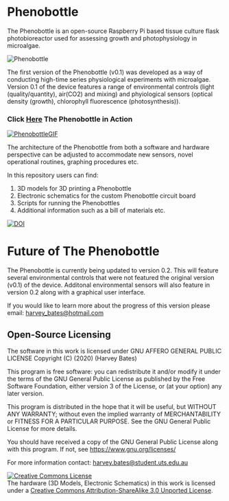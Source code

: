 # Phenobottle
The Phenobottle is an open-source Raspberry Pi based tissue culture flask photobioreactor used for assessing growth and photophysiology in microalgae. 

![Phenobottle](https://github.com/Phenobottle/Phenobottle/blob/master/Phenobottle%20Image.png)

The first version of the Phenobottle (v0.1) was developed as a way of conducting high-time series physiological experiments with microalgae. Version 0.1 of the device features a range of environmental controls (light (quality/quantity), air(CO2) and mixing) and phyiological sensors (optical density (growth), chlorophyll fluorescence (photosynthesis)).

### Click [Here](https://youtu.be/7FyAfFrLizw) The Phenobottle in Action

[![PhenobottleGIF](https://j.gifs.com/mO31ZE.gif)](https://youtu.be/7FyAfFrLizw)

The architecture of the Phenobottle from both a software and hardware perspective can be adjusted to accommodate new sensors, novel operational routines, graphing procedures etc.

In this repository users can find:
1.	3D models for 3D printing a Phenobottle
2.	Electronic schematics for the custom Phenobottle circuit board
3.	Scripts for running the Phenobottles
4.	Additional information such as a bill of materials etc.

[![DOI](https://zenodo.org/badge/248412211.svg)](https://zenodo.org/badge/latestdoi/248412211)

# Future of The Phenobottle
The Phenobottle is currently being updated to version 0.2. This will feature several environmental controls that were not featured the original version (v0.1) of the device. Additonal environmental sensors will also feature in version 0.2 along with a graphical user interface. 

If you would like to learn more about the progress of this version please email: [harvey_bates@hotmail.com](harvey_bates@hotmail.com)
 
## Open-Source Licensing

The software in this work is licensed under GNU AFFERO GENERAL PUBLIC LICENSE
  Copyright (C) (2020)  (Harvey Bates)

  This program is free software: you can redistribute it and/or modify
  it under the terms of the GNU General Public License as published by
  the Free Software Foundation, either version 3 of the License, or
  (at your option) any later version.

  This program is distributed in the hope that it will be useful,
  but WITHOUT ANY WARRANTY; without even the implied warranty of
  MERCHANTABILITY or FITNESS FOR A PARTICULAR PURPOSE.  See the
  GNU General Public License for more details.

  You should have received a copy of the GNU General Public License
  along with this program.  If not, see <https://www.gnu.org/licenses/>

  For more information contact: harvey.bates@student.uts.edu.au

<a rel="license" href="http://creativecommons.org/licenses/by-sa/3.0/"><img alt="Creative Commons License" style="border-width:0" src="https://i.creativecommons.org/l/by-sa/3.0/88x31.png" /></a><br />The hardware (3D Models, Electronic Schematics) in this work is licensed under a <a rel="license" href="http://creativecommons.org/licenses/by-sa/3.0/">Creative Commons Attribution-ShareAlike 3.0 Unported License</a>.
